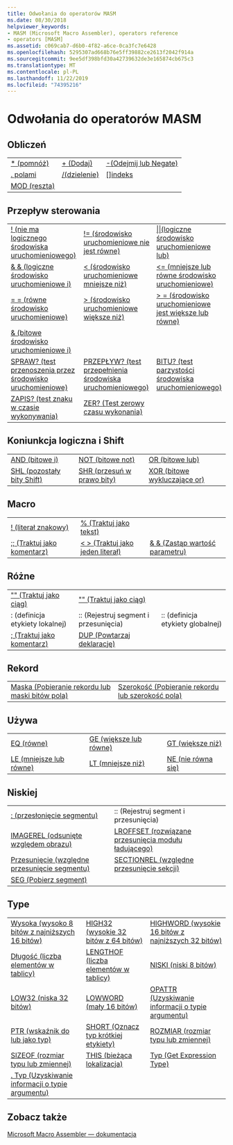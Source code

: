 ```yaml
---
title: Odwołania do operatorów MASM
ms.date: 08/30/2018
helpviewer_keywords:
- MASM (Microsoft Macro Assembler), operators reference
- operators [MASM]
ms.assetid: c069cab7-d6b0-4f82-a6ce-0ca3fc7e6428
ms.openlocfilehash: 5295307ad668b76e5ff39882ce2613f2042f914a
ms.sourcegitcommit: 9ee5df398bfd30a42739632de3e165874cb675c3
ms.translationtype: MT
ms.contentlocale: pl-PL
ms.lasthandoff: 11/22/2019
ms.locfileid: "74395216"
---
```

# <a name="masm-operators-reference"></a>Odwołania do operatorów MASM

## <a name="arithmetic"></a>Obliczeń

||||
|-|-|-|
|[* (pomnóż)](operator-multiply.md)|[+ (Dodaj)](operator-add.md)|[-(Odejmij lub Negate)](operator-subtract-2.md)|
|[. polami](operator-dot.md)|[/(dzielenie)](operator-subtract-1.md)|[&#91;&#93;indeks](operator-brackets.md)|
|[MOD (reszta)](operator-mod.md)|||

## <a name="control-flow"></a>Przepływ sterowania

||||
|-|-|-|
|[\! (nie ma logicznego środowiska uruchomieniowego)](operator-logical-not-masm-run-time.md)|[\!= (środowisko uruchomieniowe nie jest równe)](operator-not-equal-masm.md)|[&#124;&#124;(logiczne środowisko uruchomieniowe lub)](operator-logical-or.md)|
|[& & (logiczne środowisko uruchomieniowe i)](operator-logical-and-masm-run-time.md)|[< (środowisko uruchomieniowe mniejsze niż)](operator-less-than-masm-run-time.md)|[\<= (mniejsze lub równe środowisko uruchomieniowe)](operator-less-or-equal-masm-run-time.md)|
|[= = (równe środowisko uruchomieniowe)](operator-equal-masm-run-time.md)|[> (środowisko uruchomieniowe większe niż)](operator-greater-than-masm-run-time.md)|[> = (środowisko uruchomieniowe jest większe lub równe)](operator-greater-or-equal-masm-run-time.md)|
|[& (bitowe środowisko uruchomieniowe i)](operator-bitwise-and.md)|||
|[SPRAW? (test przenoszenia przez środowisko uruchomieniowe)](operator-carry-q.md)|[PRZEPŁYW? (test przepełnienia środowiska uruchomieniowego)](operator-overflow-q.md)|[BITU? (test parzystości środowiska uruchomieniowego)](operator-parity-q.md)|
|[ZAPIS? (test znaku w czasie wykonywania)](operator-sign-q.md)|[ZER? (Test zerowy czasu wykonania)](operator-zero-q.md)||

## <a name="logical-and-shift"></a>Koniunkcja logiczna i Shift

||||
|-|-|-|
|[AND (bitowe i)](operator-and.md)|[NOT (bitowe not)](operator-not.md)|[OR (bitowe lub)](operator-or.md)|
|[SHL (pozostały bity Shift)](operator-shl.md)|[SHR (przesuń w prawo bity)](operator-shr.md)|[XOR (bitowe wykluczające or)](operator-xor.md)|

## <a name="macro"></a>Macro

||||
|-|-|-|
|[\! (literał znakowy)](operator-logical-not-masm.md)|[% (Traktuj jako tekst)](operator-percent.md)||
|[;; (Traktuj jako komentarz)](operator-semicolons.md)|[&lt; &gt; (Traktuj jako jeden literał)](operator-literal.md)|[& & (Zastąp wartość parametru)](operator-logical-and-masm.md)|

## <a name="miscellaneous"></a>Różne

||||
|-|-|-|
|["" (Traktuj jako ciąg)](operator-single-quote.md)|["" (Traktuj jako ciąg)](operator-double-quote.md)||
|: (definicja etykiety lokalnej)|:: (Rejestruj segment i przesunięcia)|:: (definicja etykiety globalnej)|
|[; (Traktuj jako komentarz)](operator-semicolon.md)|[DUP (Powtarzaj deklarację)](operator-dup.md)||

## <a name="record"></a>Rekord

|||
|-|-|
|[Maska (Pobieranie rekordu lub maski bitów pola)](operator-mask.md)|[Szerokość (Pobieranie rekordu lub szerokość pola)](operator-width.md)|

## <a name="relational"></a>Używa

||||
|-|-|-|
|[EQ (równe)](operator-eq.md)|[GE (większe lub równe)](operator-ge.md)|[GT (większe niż)](operator-gt.md)|
|[LE (mniejsze lub równe)](operator-le.md)|[LT (mniejsze niż)](operator-lt.md)|[NE (nie równa się)](operator-ne.md)|

## <a name="segment"></a>Niskiej

|||
|-|-|
|[: (przesłonięcie segmentu)](operator-colon.md)|:: (Rejestruj segment i przesunięcia)|
|[IMAGEREL (odsunięte względem obrazu)](operator-imagerel.md)|[LROFFSET (rozwiązane przesunięcia modułu ładującego)](operator-lroffset.md)|
|[Przesunięcie (względne przesunięcie segmentu)](operator-offset.md)|[SECTIONREL (względne przesunięcie sekcji)](operator-sectionrel.md)|
|[SEG (Pobierz segment)](operator-seg.md)||

## <a name="type"></a>Type

||||
|-|-|-|
|[Wysoka (wysoko 8 bitów z najniższych 16 bitów)](operator-high.md)|[HIGH32 (wysokie 32 bitów z 64 bitów)](operator-high32.md)|[HIGHWORD (wysokie 16 bitów z najniższych 32 bitów)](operator-highword.md)|
|[Długość (liczba elementów w tablicy)](operator-length.md)|[LENGTHOF (liczba elementów w tablicy)](operator-lengthof.md)|[NISKI (niski 8 bitów)](operator-low.md)|
|[LOW32 (niska 32 bitów)](operator-low32.md)|[LOWWORD (mały 16 bitów)](operator-lowword.md)|[OPATTR (Uzyskiwanie informacji o typie argumentu)](operator-opattr.md)|
|[PTR (wskaźnik do lub jako typ)](operator-ptr.md)|[SHORT (Oznacz typ krótkiej etykiety)](operator-short.md)|[ROZMIAR (rozmiar typu lub zmiennej)](operator-size.md)|
|[SIZEOF (rozmiar typu lub zmiennej)](operator-sizeof.md)|[THIS (bieżąca lokalizacja)](operator-this.md)|[Typ (Get Expression Type)](operator-type.md)|
|[. Typ (Uzyskiwanie informacji o typie argumentu)](operator-dot-type.md)|||

## <a name="see-also"></a>Zobacz także

[Microsoft Macro Assembler — dokumentacja](microsoft-macro-assembler-reference.md)<br/>
